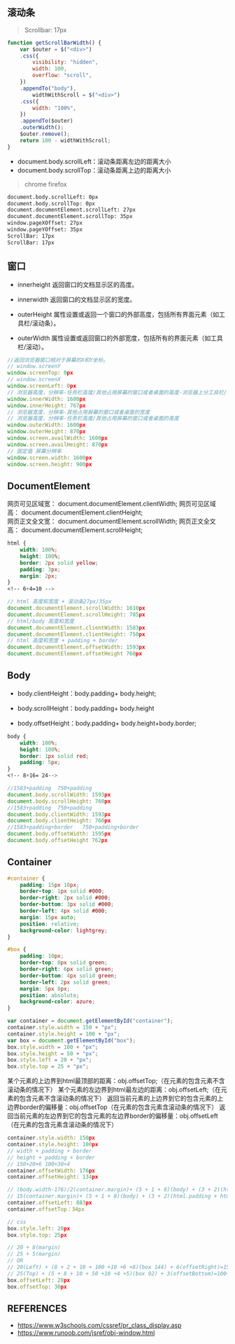 ## 滚动条

> Scrollbar: 17px

```js
function getScrollBarWidth() {
    var $outer = $("<div>")
    .css({
        visibility: "hidden",
        width: 100,
        overflow: "scroll",
    })
    .appendTo("body"),
        widthWithScroll = $("<div>")
    .css({
        width: "100%",
    })
    .appendTo($outer)
    .outerWidth();
    $outer.remove();
    return 100 - widthWithScroll;
}
```

- document.body.scrollLeft：滚动条距离左边的距离大小
- document.body.scrollTop：滚动条距离上边的距离大小

> chrome firefox

```html
document.body.scrollLeft: 0px
document.body.scrollTop: 0px
document.documentElement.scrollLeft: 27px
document.documentElement.scrollTop: 35px
window.pageXOffset: 27px
window.pageYOffset: 35px
ScrollBar: 17px
ScrollBar: 17px
```

## 窗口

- innerheight 返回窗口的文档显示区的高度。

- innerwidth 返回窗口的文档显示区的宽度。
- outerHeight 属性设置或返回一个窗口的外部高度，包括所有界面元素（如工具栏/滚动条）。
- outerWidth 属性设置或返回窗口的外部宽度，包括所有的界面元素（如工具栏/滚动）。

```js
//返回浏览器窗口相对于屏幕的X和Y坐标。
// window.screenY
window.screenTop: 0px
// window.screenX
window.screenLeft: 0px
// 浏览器高度，分辨率-任务栏高度/其他占用屏幕的窗口或者桌面的高度-浏览器上分工具栏/书签高度
window.innerWidth: 1600px
window.innerHeight: 767px
// 浏览器宽度，分辨率-其他占用屏幕的窗口或者桌面的宽度
// 浏览器高度，分辨率-任务栏高度/其他占用屏幕的窗口或者桌面的高度
window.outerWidth: 1600px
window.outerHeight: 870px
window.screen.availWidth: 1600px
window.screen.availHeight: 870px
// 固定值 屏幕分辨率
window.screen.width: 1600px
window.screen.height: 900px
```

## DocumentElement

网页可见区域宽： document.documentElement.clientWidth;
网页可见区域高： document.documentElement.clientHeight;  
网页正文全文宽： document.documentElement.scrollWidth;
网页正文全文高： document.documentElement.scrollHeight;

```css
html {
    width: 100%;
    height: 100%;
    border: 2px solid yellow;
    padding: 3px;
    margin: 2px;
}
<!-- 6+4=10 -->
```

```js
// html 高度和宽度 + 滚动条27px/35px
document.documentElement.scrollWidth: 1610px
document.documentElement.scrollHeight: 785px
// html/body 高度和宽度
document.documentElement.clientWidth: 1583px
document.documentElement.clientHeight: 750px
// html 高度和宽度 + padding + border
document.documentElement.offsetWidth: 1593px
document.documentElement.offsetHeight 760px
```

## Body

- body.clientHeight：body.padding+ body.height;

- body.scrollHeight：body.padding+ body.height
- body.offsetHeight：body.padding+ body.height+body.border;

```css
body {
    width: 100%;
    height: 100%;
    border: 1px solid red;
    padding: 5px;
}
<!-- 8+16= 24-->
```

```js
//1583+padding	750+padding
document.body.scrollWidth: 1593px
document.body.scrollHeight: 760px
//1583+padding	750+padding
document.body.clientWidth: 1593px
document.body.clientHeight: 760px
//1583+padding+border	750+padding+border	
document.body.offsetWidth: 1595px
document.body.offsetHeight 762px
```

## Container

```css
#container {
    padding: 15px 10px;
    border-top: 1px solid #000;
    border-right: 2px solid #000;
    border-bottom: 3px solid #000;
    border-left: 4px solid #000;
    margin: 15px auto;
    position: relative;
    background-color: lightgrey;
}

#box {
    padding: 10px;
    border-top: 8px solid green;
    border-right: 6px solid green;
    border-bottom: 4px solid green;
    border-left: 2px solid green;
    margin: 5px 8px;
    position: absolute;
    background-color: azure;
}
```

```js
var container = document.getElementById("container");
container.style.width = 150 + "px";
container.style.height = 100 + "px";
var box = document.getElementById("box");
box.style.width = 100 + "px";
box.style.height = 50 + "px";
box.style.left = 20 + "px";
box.style.top = 25 + "px";
```

某个元素的上边界到html最顶部的距离：obj.offsetTop;（在元素的包含元素不含滚动条的情况下）
某个元素的左边界到html最左边的距离：obj.offsetLeft;（在元素的包含元素不含滚动条的情况下）
返回当前元素的上边界到它的包含元素的上边界border的偏移量：obj.offsetTop（在元素的包含元素含滚动条的情况下）
返回当前元素的左边界到它的包含元素的左边界border的偏移量：obj.offsetLeft（在元素的包含元素含滚动条的情况下） 

```js
container.style.width: 150px
container.style.height: 100px
// width + padding + border
// height + padding + border
// 150+20+6 100+30+4
container.offsetWidth: 176px
container.offsetHeight: 134px

// (body.width-176)/2(container.margin)+ (5 + 1 + 8)(body) + (3 + 2)(html.padding + html.border)
// 15(container.margin)+ (5 + 1 + 8)(body) + (3 + 2)(html.padding + html.border)
container.offsetLeft: 883px
container.offsetTop：34px
```



```js
// css
box.style.left: 20px
box.style.top: 25px

// 20 + 8(margin)
// 25 + 5(margin)
// OR
// 20(Left) + (8 + 2 + 10 + 100 +10 +6 +8)(box 144) + 6(offsetRight)=150+15(padding)*2
// 25(Top) + (5 + 8 + 10 + 50 +10 +4 +5)(box 92) + 3(offsetBottom)=100+10(padding)*2
box.offsetLeft: 28px
box.offsetTop: 30px
```







## REFERENCES

- https://www.w3schools.com/cssref/pr_class_display.asp
- https://www.runoob.com/jsref/obj-window.html